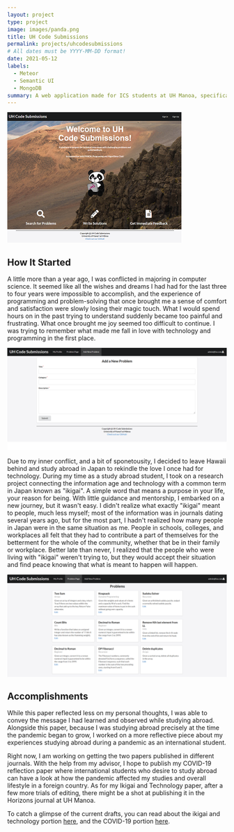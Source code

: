 ```yaml
---
layout: project
type: project
image: images/panda.png
title: UH Code Submissions
permalink: projects/uhcodesubmissions
# All dates must be YYYY-MM-DD format!
date: 2021-05-12
labels:
  - Meteor
  - Semantic UI
  - MongoDB
summary: A web application made for ICS students at UH Manoa, specifically members of the Programming and Algorithms (PANDA) SIG of ACM Manoa, to assist them in solving problems and storing solutions.
---
```


<img class="ui rounded image" src="../images/uhcode2.png">


## How It Started

A little more than a year ago, I was conflicted in majoring in computer science. It seemed like all the wishes and dreams I had had for the last three to four years were impossible to accomplish, and the experience of programming and problem-solving that once brought me a sense of comfort and satisfaction were slowly losing their magic touch. What I would spend hours on in the past trying to understand suddenly became too painful and frustrating. What once brought me joy seemed too difficult to continue. I was trying to remember what made me fall in love with technology and programming in the first place.

<img class="ui medium left floated image" src="../images/new.png">

Due to my inner conflict, and a bit of sponetousity, I decided to leave Hawaii behind and study abroad in Japan to rekindle the love I once had for technology. During my time as a study abroad student, I took on a research project connecting the information age and technology with a common term in Japan known as "ikigai". A simple word that means a purpose in your life, your reason for being. With little guidance and mentorship, I embarked on a new journey, but it wasn't easy. I didn't realize what exactly "ikigai" meant to people, much less myself; most of the information was in journals dating several years ago, but for the most part, I hadn't realized how many people in Japan were in the same situation as me. People in schools, colleges, and workplaces all felt that they had to contribute a part of themselves for the betterment for the whole of the community, whether that be in their family or workplace. Better late than never, I realized that the people who were living with "ikigai" weren't trying to, but they would accept their situation and find peace knowing that what is meant to happen will happen.

<img class="ui medium right floated image" src="../images/page.png">


## Accomplishments

While this paper reflected less on my personal thoughts, I was able to convey the message I had learned and observed while studying abroad. Alongside this paper, because I was studying abroad precisely at the time the pandemic began to grow, I worked on a more reflective piece about my experiences studying abroad during a pandemic as an international student.

Right now, I am working on getting the two papers published in different journals. With the help from my advisor, I hope to publish my COVID-19 reflection paper where international students who desire to study abroad can have a look at how the pandemic affected my studies and overall lifestyle in a foreign country. As for my Ikigai and Technology paper, after a few more trials of editing, there might be a shot at publishing it in the Horizons journal at UH Manoa.

To catch a glimpse of the current drafts, you can read about the ikigai and technology portion <a href="https://drive.google.com/file/d/18q4KWl32j9THvd6-QfXcgNoy--MmY6cV/view?usp=sharing">here</a>, and the COVID-19 portion <a href="https://drive.google.com/file/d/1NeOtHU9U1fLuxoDpJZffLoKrn6HWgCE7/view?usp=sharing">here</a>.
